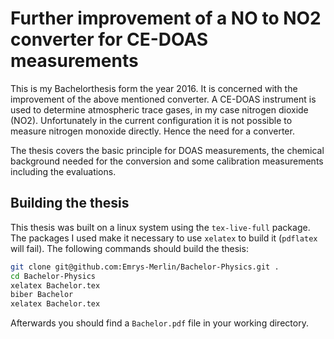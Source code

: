 Further improvement of a NO to NO2 converter for CE-DOAS measurements
======================================================================

This is my Bachelorthesis form the year 2016. It is concerned with the
improvement of the above mentioned converter. A CE-DOAS instrument is
used to determine atmospheric trace gases, in my case nitrogen dioxide
(NO2). Unfortunately in the current configuration it is not possible
to measure nitrogen monoxide directly. Hence the need for a
converter.

The thesis covers the basic principle for DOAS measurements, the
chemical background needed for the conversion and some calibration
measurements including the evaluations.

Building the thesis
-------------------

This thesis was built on a linux system using the `tex-live-full` package. The packages I used make it necessary to use `xelatex` to build it (`pdflatex` will fail). The following commands should build the thesis:
```bash
git clone git@github.com:Emrys-Merlin/Bachelor-Physics.git .
cd Bachelor-Physics
xelatex Bachelor.tex
biber Bachelor
xelatex Bachelor.tex
```
Afterwards you should find a `Bachelor.pdf` file in your working directory.
